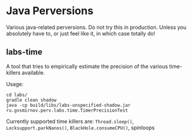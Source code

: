 Java Perversions
================

Various java-related perversions. Do not try this in production. Unless you absolutely have to, or just feel like it, in which case totally do!

labs-time
----------------
A tool that tries to empirically estimate the precision of the various time-killers available.

Usage:
```
cd labs/
gradle clean shadow
java -cp build/libs/labs-unspecified-shadow.jar ru.gvsmirnov.perv.labs.time.TimerPrecisionTest
```

Currently supported time killers are: ```Thread.sleep()```, ```Locksupport.parkNanos()```, ```BlackHole.consumeCPU()```, spinloops
